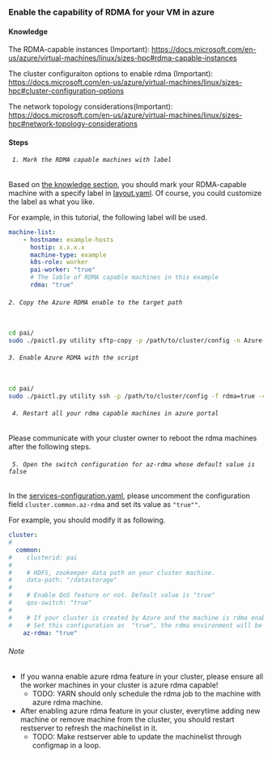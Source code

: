 <!--
  Copyright (c) Microsoft Corporation
  All rights reserved.

  MIT License

  Permission is hereby granted, free of charge, to any person obtaining a copy of this software and associated
  documentation files (the "Software"), to deal in the Software without restriction, including without limitation
  the rights to use, copy, modify, merge, publish, distribute, sublicense, and/or sell copies of the Software, and
  to permit persons to whom the Software is furnished to do so, subject to the following conditions:
  The above copyright notice and this permission notice shall be included in all copies or substantial portions of the Software.

  THE SOFTWARE IS PROVIDED *AS IS*, WITHOUT WARRANTY OF ANY KIND, EXPRESS OR IMPLIED, INCLUDING
  BUT NOT LIMITED TO THE WARRANTIES OF MERCHANTABILITY, FITNESS FOR A PARTICULAR PURPOSE AND
  NONINFRINGEMENT. IN NO EVENT SHALL THE AUTHORS OR COPYRIGHT HOLDERS BE LIABLE FOR ANY CLAIM,
  DAMAGES OR OTHER LIABILITY, WHETHER IN AN ACTION OF CONTRACT, TORT OR OTHERWISE, ARISING FROM,
  OUT OF OR IN CONNECTION WITH THE SOFTWARE OR THE USE OR OTHER DEALINGS IN THE SOFTWARE.
-->


### Enable the capability of RDMA for your VM in azure

#### Knowledge <a name="knowledge"></a>
The RDMA-capable instances
 (Important): https://docs.microsoft.com/en-us/azure/virtual-machines/linux/sizes-hpc#rdma-capable-instances

The cluster configuraiton options to enable rdma (Important): https://docs.microsoft.com/en-us/azure/virtual-machines/linux/sizes-hpc#cluster-configuration-options

The network topology considerations(Important): https://docs.microsoft.com/en-us/azure/virtual-machines/linux/sizes-hpc#network-topology-considerations

#### Steps

###### ``` 1. Mark the RDMA capable machines with label```


Based on [the knowledge section](#knowledge), you should mark your RDMA-capable machine with a specify label in [layout.yaml](../../../../examples/cluster-configuration/layout.yaml). Of course, you could customize the label as what you like.

For example, in this tutorial, the following label will be used.

```YAML
machine-list:
    - hostname: example-hosts
      hostip: x.x.x.x
      machine-type: example
      k8s-role: worker
      pai-worker: "true"
      # The lable of RDMA capable machines in this example
      rdma: "true"
```

###### ``` 2. Copy the Azure RDMA enable to the target path ```

```bash

cd pai/
sudo ./paictl.py utility sftp-copy -p /path/to/cluster/config -n Azure-RDMA-enable.sh -s src/azure-rdma -d /tmp -f rdma=true

```

###### ``` 3. Enable Azure RDMA with the script ```

```bash

cd pai/
sudo ./paictl.py utility ssh -p /path/to/cluster/config -f rdma=true -c "sudo /bin/bash /tmp/Azure-RDMA-enable.sh"

```


###### ``` 4. Restart all your rdma capable machines in azure portal```

Please communicate with your cluster owner to reboot the rdma machines after the following steps.

###### ``` 5. Open the switch configuration for az-rdma whose default value is false```

In the [services-configuration.yaml](../../../../examples/cluster-configuration/services-configuration.yaml), please uncomment the configuration field ```cluster.common.az-rdma``` and set its value as ```"true""```.


For example, you should modify it as following.
```YAML
cluster:
#
  common:
#    clusterid: pai
#
#    # HDFS, zookeeper data path on your cluster machine.
#    data-path: "/datastorage"
#
#    # Enable QoS feature or not. Default value is "true"
#    qos-switch: "true"
#
#    # If your cluster is created by Azure and the machine is rdma enabled.
#    # Set this configuration as  "true", the rdma environment will be set into your container.
    az-rdma: "true"
```


###### Note
- If you wanna enable azure rdma feature in your cluster, please ensure all the worker machines in your cluster is azure rdma capable!
    - TODO: YARN should only schedule the rdma job to the machine with azure rdma machine.
- After enabling azure rdma feature in your cluster, everytime adding new machine or remove machine from the cluster, you should restart restserver to refresh the machinelist in it.
    - TODO: Make restserver able to update the machinelist through configmap in a loop.
